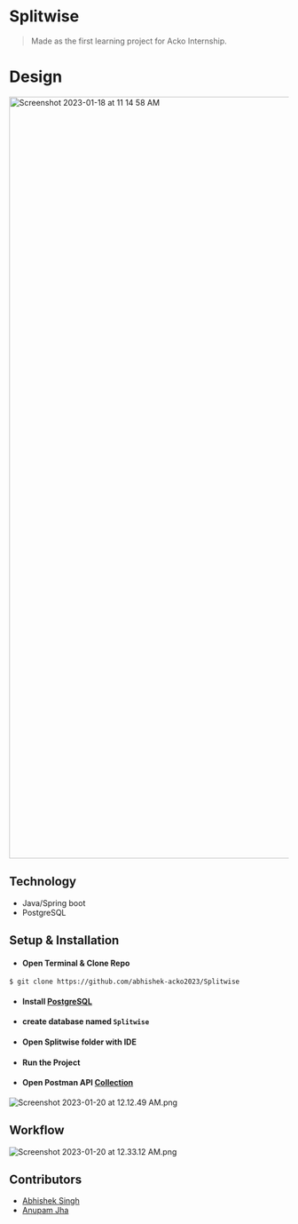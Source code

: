 # Splitwise

> Made as the first learning project for Acko Internship.

# Design
<img width="1372" alt="Screenshot 2023-01-18 at 11 14 58 AM" src="https://userDao-images.githubusercontent.com/122344860/213093838-f80b2e96-60dc-4f75-aead-c60d0c3e7e97.png" />


## Technology
- Java/Spring boot
- PostgreSQL

## Setup & Installation

- #### Open Terminal & Clone Repo
```
$ git clone https://github.com/abhishek-acko2023/Splitwise
```
- #### Install [PostgreSQL](https://www.postgresql.org/download/macosx/)
- #### create database named `Splitwise`
- #### Open Splitwise folder with IDE
- #### Run the Project
- #### Open Postman API [Collection](https://acko-tech.postman.co/workspace/New-Team-Workspace~d39a652f-c370-48f1-97ce-8d666ec4ee29/collection/25265205-a85ed01d-38f6-4c22-ae87-f5f1a4d7e91f?action=share&creator=25261524)

![Screenshot 2023-01-20 at 12.12.49 AM.png](..%2F..%2F..%2FDesktop%2FScreenshot%202023-01-20%20at%2012.12.49%20AM.png)

## Workflow
![Screenshot 2023-01-20 at 12.33.12 AM.png](..%2F..%2F..%2FDesktop%2FScreenshot%202023-01-20%20at%2012.33.12%20AM.png)
## Contributors

- [Abhishek Singh](https://github.com/abhishek-acko2023)
- [Anupam Jha](https://github.com/anupam1099/)